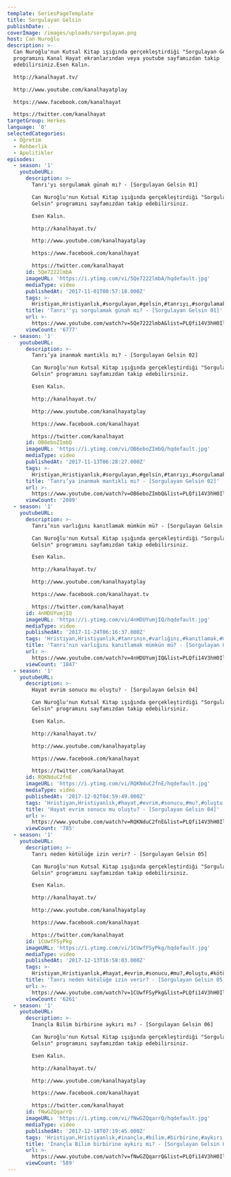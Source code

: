 ```yaml
---
template: SeriesPageTemplate
title: Sorgulayan Gelsin
publishDate: .
coverImage: /images/uploads/sorgulayan.png
host: Can Nuroğlu
description: >-
  Can Nuroğlu'nun Kutsal Kitap ışığında gerçekleştirdiği "Sorgulayan Gelsin"
  programını Kanal Hayat ekranlarından veya youtube sayfamızdan takip
  edebilirsiniz.Esen Kalın.

  http://kanalhayat.tv/

  http://www.youtube.com/kanalhayatplay

  https://www.facebook.com/kanalhayat

  https://twitter.com/kanalhayat
targetGroup: Herkes
language: '0'
selectedCategories:
  - Öğretim
  - Rehberlik
  - Apolitikler
episodes:
  - season: '1'
    youtubeURL:
      description: >-
        Tanrı'yı sorgulamak günah mı? - [Sorgulayan Gelsin 01]

        Can Nuroğlu'nun Kutsal Kitap ışığında gerçekleştirdiği "Sorgulayan
        Gelsin" programını sayfamızdan takip edebilirsiniz. 

        Esen Kalın.

        http://kanalhayat.tv/

        http://www.youtube.com/kanalhayatplay

        https://www.facebook.com/kanalhayat

        https://twitter.com/kanalhayat
      id: 5Qe7222lmbA
      imageURL: 'https://i.ytimg.com/vi/5Qe7222lmbA/hqdefault.jpg'
      mediaType: video
      publishedAt: '2017-11-01T08:57:18.000Z'
      tags: >-
        Hristiyan,Hristiyanlık,#sorgulayan,#gelsin,#tanrıyı,#sorgulamak,#günah,#mı?
      title: 'Tanrı''yı sorgulamak günah mı? - [Sorgulayan Gelsin 01]'
      url: >-
        https://www.youtube.com/watch?v=5Qe7222lmbA&list=PLQfi14V3hH0IlRTzN5wdxV8nAKdKZBki6&index=2&t=0s
      viewCount: '6777'
  - season: '1'
    youtubeURL:
      description: >-
        Tanrı’ya inanmak mantıklı mı? - [Sorgulayan Gelsin 02]

        Can Nuroğlu'nun Kutsal Kitap ışığında gerçekleştirdiği "Sorgulayan
        Gelsin" programını sayfamızdan takip edebilirsiniz. 

        Esen Kalın.

        http://kanalhayat.tv/

        http://www.youtube.com/kanalhayatplay

        https://www.facebook.com/kanalhayat

        https://twitter.com/kanalhayat
      id: OB6eboZImbQ
      imageURL: 'https://i.ytimg.com/vi/OB6eboZImbQ/hqdefault.jpg'
      mediaType: video
      publishedAt: '2017-11-13T06:28:27.000Z'
      tags: >-
        Hristiyan,Hristiyanlık,#sorgulayan,#gelsin,#tanrıyı,#sorgulamak,#günah,#mı?,#tanrıya,#inanmak,#mantık
      title: 'Tanrı’ya inanmak mantıklı mı? - [Sorgulayan Gelsin 02]'
      url: >-
        https://www.youtube.com/watch?v=OB6eboZImbQ&list=PLQfi14V3hH0IlRTzN5wdxV8nAKdKZBki6&index=3&t=0s
      viewCount: '2089'
  - season: '1'
    youtubeURL:
      description: >-
        Tanrı’nın varlığını kanıtlamak mümkün mü? - [Sorgulayan Gelsin 03]

        Can Nuroğlu'nun Kutsal Kitap ışığında gerçekleştirdiği "Sorgulayan
        Gelsin" programını sayfamızdan takip edebilirsiniz. 

        Esen Kalın.

        http://kanalhayat.tv/

        http://www.youtube.com/kanalhayatplay

        https://www.facebook.com/kanalhayat.tv

        https://twitter.com/kanalhayat
      id: 4nHDUYumjIQ
      imageURL: 'https://i.ytimg.com/vi/4nHDUYumjIQ/hqdefault.jpg'
      mediaType: video
      publishedAt: '2017-11-24T06:16:37.000Z'
      tags: 'Hristiyan,Hristiyanlık,#tanrının,#varlığını,#kanıtlamak,#mümkün,#mü'
      title: 'Tanrı’nın varlığını kanıtlamak mümkün mü? - [Sorgulayan Gelsin 03]'
      url: >-
        https://www.youtube.com/watch?v=4nHDUYumjIQ&list=PLQfi14V3hH0IlRTzN5wdxV8nAKdKZBki6&index=4&t=0s
      viewCount: '1847'
  - season: '1'
    youtubeURL:
      description: >-
        Hayat evrim sonucu mu oluştu? - [Sorgulayan Gelsin 04]

        Can Nuroğlu'nun Kutsal Kitap ışığında gerçekleştirdiği "Sorgulayan
        Gelsin" programını sayfamızdan takip edebilirsiniz. 

        Esen Kalın.

        http://kanalhayat.tv/

        http://www.youtube.com/kanalhayatplay

        https://www.facebook.com/kanalhayat

        https://twitter.com/kanalhayat
      id: RQKNduC2fnE
      imageURL: 'https://i.ytimg.com/vi/RQKNduC2fnE/hqdefault.jpg'
      mediaType: video
      publishedAt: '2017-12-02T04:59:49.000Z'
      tags: 'Hristiyan,Hristiyanlık,#hayat,#evrim,#sonucu,#mu?,#oluştu'
      title: 'Hayat evrim sonucu mu oluştu? - [Sorgulayan Gelsin 04]'
      url: >-
        https://www.youtube.com/watch?v=RQKNduC2fnE&list=PLQfi14V3hH0IlRTzN5wdxV8nAKdKZBki6&index=5&t=0s
      viewCount: '785'
  - season: '1'
    youtubeURL:
      description: >-
        Tanrı neden kötülüğe izin verir? - [Sorgulayan Gelsin 05]

        Can Nuroğlu'nun Kutsal Kitap ışığında gerçekleştirdiği "Sorgulayan
        Gelsin" programını sayfamızdan takip edebilirsiniz. 

        Esen Kalın.

        http://kanalhayat.tv/

        http://www.youtube.com/kanalhayatplay

        https://www.facebook.com/kanalhayat

        https://twitter.com/kanalhayat
      id: 1CUwfFSyPkg
      imageURL: 'https://i.ytimg.com/vi/1CUwfFSyPkg/hqdefault.jpg'
      mediaType: video
      publishedAt: '2017-12-13T16:58:03.000Z'
      tags: >-
        Hristiyan,Hristiyanlık,#hayat,#evrim,#sonucu,#mu?,#oluştu,#kötülüğe,#neden,#izin,#verir?
      title: 'Tanrı neden kötülüğe izin verir? - [Sorgulayan Gelsin 05]'
      url: >-
        https://www.youtube.com/watch?v=1CUwfFSyPkg&list=PLQfi14V3hH0IlRTzN5wdxV8nAKdKZBki6&index=6&t=0s
      viewCount: '6261'
  - season: '1'
    youtubeURL:
      description: >-
        İnançla Bilim birbirine aykırı mı? - [Sorgulayan Gelsin 06]

        Can Nuroğlu'nun Kutsal Kitap ışığında gerçekleştirdiği "Sorgulayan
        Gelsin" programını sayfamızdan takip edebilirsiniz. 

        Esen Kalın.

        http://kanalhayat.tv/

        http://www.youtube.com/kanalhayatplay

        https://www.facebook.com/kanalhayat

        https://twitter.com/kanalhayat
      id: fNwGZQqarrQ
      imageURL: 'https://i.ytimg.com/vi/fNwGZQqarrQ/hqdefault.jpg'
      mediaType: video
      publishedAt: '2017-12-18T07:19:45.000Z'
      tags: 'Hristiyan,Hristiyanlık,#inançla,#bilim,#birbirine,#aykırı,#mı?'
      title: 'İnançla Bilim birbirine aykırı mı? - [Sorgulayan Gelsin 06]'
      url: >-
        https://www.youtube.com/watch?v=fNwGZQqarrQ&list=PLQfi14V3hH0IlRTzN5wdxV8nAKdKZBki6&index=7&t=0s
      viewCount: '589'
---
```


